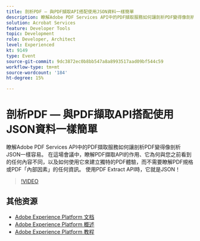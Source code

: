 ```yaml
---
title: 剖析PDF — 與PDF擷取API搭配使用JSON資料一樣簡單
description: 瞭解Adobe PDF Services API中的PDF擷取服務如何讓剖析PDF變得像剖析JSON一樣容易。 在這場會議中，瞭解PDF擷取API的作用、它為何與您之前看到的任何內容不同，以及如何使用它來建立獨特的PDF體驗，而不需要瞭解PDF規格或PDF「內部因素」的任何資訊。 使用PDF Extract API時，它就是JSON！
solution: Acrobat Services
feature: Developer Tools
topic: Development
role: Developer, Architect
level: Experienced
kt: 9149
type: Event
source-git-commit: 9dc3872ec0b8bb547a8a8993517aad09bf544c59
workflow-type: tm+mt
source-wordcount: '184'
ht-degree: 15%

---
```


# 剖析PDF — 與PDF擷取API搭配使用JSON資料一樣簡單

瞭解Adobe PDF Services API中的PDF擷取服務如何讓剖析PDF變得像剖析JSON一樣容易。 在這場會議中，瞭解PDF擷取API的作用、它為何與您之前看到的任何內容不同，以及如何使用它來建立獨特的PDF體驗，而不需要瞭解PDF規格或PDF「內部因素」的任何資訊。 使用PDF Extract API時，它就是JSON！


>[!VIDEO](https://video.tv.adobe.com/v/337600/?quality=12&learn=on&hidetitle=true)

## 其他资源

- [Adobe Experience Platform 文档](https://experienceleague.adobe.com/docs/experience-platform.html)
- [Adobe Experience Platform 概述](https://experienceleague.adobe.com/docs/experience-platform/landing/home.html?lang=zh-Hans)
- [Adobe Experience Platform 教程](https://experienceleague.adobe.com/docs/platform-learn/tutorials/overview.html?lang=en)
